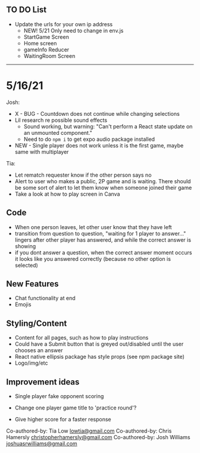 ## TO DO List

* Update the urls for your own ip address
  * NEW! 5/21 Only need to change in env.js
  * StartGame Screen
  * Home screen
  * gameInfo Reducer
  * WaitingRoom Screen

***************************
# 5/16/21

Josh:
- X - BUG - Countdown does not continue while changing selections
- Lil research re possible sound effects
  - Sound working, but warning:  "Can't perform a React state update on an unmounted component."
  - Need to do `npm i` to get expo audio package installed
- NEW - Single player does not work unless it is the first game, maybe same with multiplayer

Tia:
- Let rematch requester know if the other person says no
- Alert to user who makes a public, 2P game and is waiting. There should be some sort of alert to let them know when someone joined their game
- Take a look at how to play screen in Canva

## Code
- When one person leaves, let other user know that they have left
- transition from question to question, "waiting for 1 player to answer..." lingers after other player has answered, and while the correct answer is showing
- if you dont answer a question, when the correct answer moment occurs it looks like you answered correctly (because no other option is selected)

## New Features
* Chat functionality at end
* Emojis


## Styling/Content
- Content for all pages, such as how to play instructions 
- Could have a Submit button that is greyed out/disabled until the user chooses an answer
- React native ellipsis package has style props (see npm package site)
- Logo/img/etc

## Improvement ideas
* Single player fake opponent scoring
- Change one player game title to 'practice round'?
* Give higher score for a faster response
  








Co-authored-by: Tia Low <lowtia@gmail.com>
Co-authored-by: Chris Hamersly <christopherhamersly@gmail.com>
Co-authored-by: Josh Williams <joshuasrwilliams@gmail.com>
